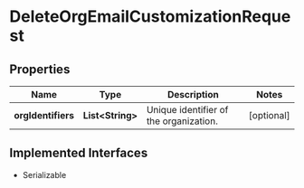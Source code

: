 

# DeleteOrgEmailCustomizationRequest


## Properties

| Name | Type | Description | Notes |
|------------ | ------------- | ------------- | -------------|
|**orgIdentifiers** | **List&lt;String&gt;** | Unique identifier of the organization. |  [optional] |


## Implemented Interfaces

* Serializable


